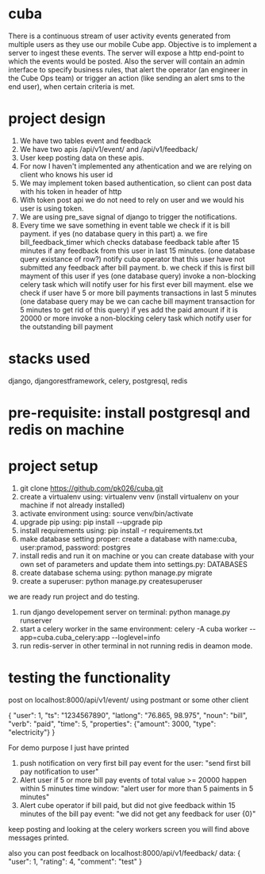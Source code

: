 # cuba
There is a continuous stream of user activity events generated from multiple users as they use our mobile Cube app.
Objective is to implement a server to ingest these events. 
The server will expose a http end-point to which the events would be posted.
Also the server will contain an admin interface to specify business rules, that alert the operator 
(an engineer in the Cube Ops team) or trigger an action (like sending an alert sms to the end user),
when certain criteria is met.
# project design
1. We have two tables event and feedback
2. We have two apis /api/v1/event/ and /api/v1/feedback/
3. User keep posting data on these apis.
4. For now I haven't implemented any athentication and we are relying on client who knows his user id
5. We may implement token based authentication, so client can post data with his token in header of http
6. With token post api we do not need to rely on user and we would his user is using token.
7. We are using pre_save signal of django to trigger the notifications.
8. Every time we save something in event table we check if it is bill payment.
	if yes (no database query in this part)
		a. we fire bill_feedback_timer which checks database feedback table after 15 minutes
		   if any feedback from this user in last 15 minutes. (one database query existance of row?)
			notify cuba operator that this user have not submitted any feedback after bill payment.	
		b. we check if this is first bill mayment of this user
			if yes (one database query)
				invoke a non-blocking celery task which will notify user for his first ever bill mayment.
			else we check if user have 5 or more bill payments transactions in last 5 minutes (one database query may be we can cache bill mayment transaction for 5 minutes to get rid of this query)
				if yes
					add the paid amount if it is 20000 or more
						invoke a non-blocking celery task which notify user for the outstanding bill payment

# stacks used
django, djangorestframework, celery, postgresql, redis

# pre-requisite: install postgresql and redis on machine

# project setup
1. git clone https://github.com/pk026/cuba.git
2. create a virtualenv using: virtualenv venv (install virtualenv on your machine if not already installed)
3. activate environment using: source venv/bin/activate
4. upgrade pip using: pip install --upgrade pip
5. install requirements using: pip install -r requirements.txt
6. make database setting proper: create a database with name:cuba, user:pramod, password: postgres
7. install redis and run it on machine
or you can create database with your own set of parameters and update them into settings.py: DATABASES
7. create database schema using: python manage.py migrate
8. create a superuser: python manage.py createsuperuser

we are ready run project and do testing.
1. run django developement server on terminal: python manage.py runserver
2. start a celery worker in the same environment: celery -A cuba worker --app=cuba.cuba_celery:app --loglevel=info
3. run redis-server  in other terminal in not running redis in deamon mode.

# testing the functionality
post on localhost:8000/api/v1/event/ using postmant or some other client

{
	"user": 1,
	"ts": "1234567890",
	"latlong": "76.865, 98.975",
	"noun": "bill",
	"verb": "paid",
	"time": 5,
	"properties": {"amount": 3000, "type": "electricity"}
}

For demo purpose I just have printed
1. push notification on very first bill pay event for the user: "send first bill pay notification to user"
2. Alert user if 5 or more bill pay events of total value >= 20000 happen within 5 minutes time window: "alert user for more than 5 paiments in 5 minutes"
3. Alert cube operator if bill paid, but did not give feedback within 15 minutes of the bill pay event: "we did not get any feedback for user {0}"

keep posting and looking at the celery workers screen you will find above messages printed.

also you can post feedback on localhost:8000/api/v1/feedback/
data: {
	"user": 1,
	"rating": 4,
	"comment": "test"
}
